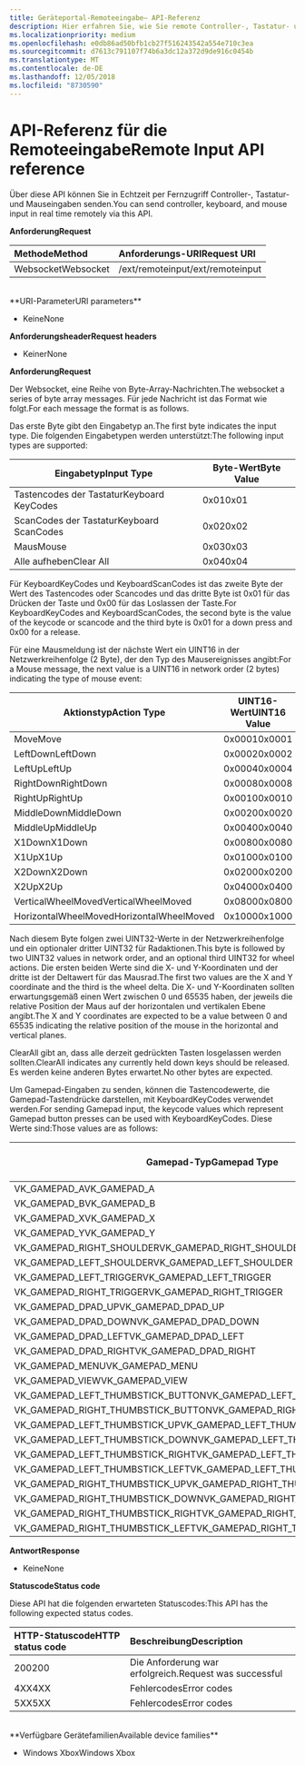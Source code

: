 ```yaml
---
title: Geräteportal-Remoteeingabe– API-Referenz
description: Hier erfahren Sie, wie Sie remote Controller-, Tastatur- und Mauseingaben auf einer Xbox senden.
ms.localizationpriority: medium
ms.openlocfilehash: e0db86ad50bfb1cb27f516243542a554e710c3ea
ms.sourcegitcommit: d7613c791107f74b6a3dc12a372d9de916c0454b
ms.translationtype: MT
ms.contentlocale: de-DE
ms.lasthandoff: 12/05/2018
ms.locfileid: "8730590"
---
```

# <a name="remote-input-api-reference"></a><span data-ttu-id="d061f-103">API-Referenz für die Remoteeingabe</span><span class="sxs-lookup"><span data-stu-id="d061f-103">Remote Input API reference</span></span>   
<span data-ttu-id="d061f-104">Über diese API können Sie in Echtzeit per Fernzugriff Controller-, Tastatur- und Mauseingaben senden.</span><span class="sxs-lookup"><span data-stu-id="d061f-104">You can send controller, keyboard, and mouse input in real time remotely via this API.</span></span>

**<span data-ttu-id="d061f-105">Anforderung</span><span class="sxs-lookup"><span data-stu-id="d061f-105">Request</span></span>**

<span data-ttu-id="d061f-106">Methode</span><span class="sxs-lookup"><span data-stu-id="d061f-106">Method</span></span>      | <span data-ttu-id="d061f-107">Anforderungs-URI</span><span class="sxs-lookup"><span data-stu-id="d061f-107">Request URI</span></span>
:------     | :-----
<span data-ttu-id="d061f-108">Websocket</span><span class="sxs-lookup"><span data-stu-id="d061f-108">Websocket</span></span> | <span data-ttu-id="d061f-109">/ext/remoteinput</span><span class="sxs-lookup"><span data-stu-id="d061f-109">/ext/remoteinput</span></span>
<br />
**<span data-ttu-id="d061f-110">URI-Parameter</span><span class="sxs-lookup"><span data-stu-id="d061f-110">URI parameters</span></span>**

- <span data-ttu-id="d061f-111">Keine</span><span class="sxs-lookup"><span data-stu-id="d061f-111">None</span></span>

**<span data-ttu-id="d061f-112">Anforderungsheader</span><span class="sxs-lookup"><span data-stu-id="d061f-112">Request headers</span></span>**

- <span data-ttu-id="d061f-113">Keiner</span><span class="sxs-lookup"><span data-stu-id="d061f-113">None</span></span>

**<span data-ttu-id="d061f-114">Anforderung</span><span class="sxs-lookup"><span data-stu-id="d061f-114">Request</span></span>**

<span data-ttu-id="d061f-115">Der Websocket, eine Reihe von Byte-Array-Nachrichten.</span><span class="sxs-lookup"><span data-stu-id="d061f-115">The websocket a series of byte array messages.</span></span> <span data-ttu-id="d061f-116">Für jede Nachricht ist das Format wie folgt.</span><span class="sxs-lookup"><span data-stu-id="d061f-116">For each message the format is as follows.</span></span>

<span data-ttu-id="d061f-117">Das erste Byte gibt den Eingabetyp an.</span><span class="sxs-lookup"><span data-stu-id="d061f-117">The first byte indicates the input type.</span></span> <span data-ttu-id="d061f-118">Die folgenden Eingabetypen werden unterstützt:</span><span class="sxs-lookup"><span data-stu-id="d061f-118">The following input types are supported:</span></span>

| <span data-ttu-id="d061f-119">Eingabetyp</span><span class="sxs-lookup"><span data-stu-id="d061f-119">Input Type</span></span>        | <span data-ttu-id="d061f-120">Byte-Wert</span><span class="sxs-lookup"><span data-stu-id="d061f-120">Byte Value</span></span> |
|------------|-------------|
<span data-ttu-id="d061f-121">Tastencodes der Tastatur</span><span class="sxs-lookup"><span data-stu-id="d061f-121">Keyboard KeyCodes</span></span> | <span data-ttu-id="d061f-122">0x01</span><span class="sxs-lookup"><span data-stu-id="d061f-122">0x01</span></span>
<span data-ttu-id="d061f-123">ScanCodes der Tastatur</span><span class="sxs-lookup"><span data-stu-id="d061f-123">Keyboard ScanCodes</span></span> | <span data-ttu-id="d061f-124">0x02</span><span class="sxs-lookup"><span data-stu-id="d061f-124">0x02</span></span>
<span data-ttu-id="d061f-125">Maus</span><span class="sxs-lookup"><span data-stu-id="d061f-125">Mouse</span></span> | <span data-ttu-id="d061f-126">0x03</span><span class="sxs-lookup"><span data-stu-id="d061f-126">0x03</span></span>
<span data-ttu-id="d061f-127">Alle aufheben</span><span class="sxs-lookup"><span data-stu-id="d061f-127">Clear All</span></span> | <span data-ttu-id="d061f-128">0x04</span><span class="sxs-lookup"><span data-stu-id="d061f-128">0x04</span></span>

<span data-ttu-id="d061f-129">Für KeyboardKeyCodes und KeyboardScanCodes ist das zweite Byte der Wert des Tastencodes oder Scancodes und das dritte Byte ist 0x01 für das Drücken der Taste und 0x00 für das Loslassen der Taste.</span><span class="sxs-lookup"><span data-stu-id="d061f-129">For KeyboardKeyCodes and KeyboardScanCodes, the second byte is the value of the keycode or scancode and the third byte is 0x01 for a down press and 0x00 for a release.</span></span>

<span data-ttu-id="d061f-130">Für eine Mausmeldung ist der nächste Wert ein UINT16 in der Netzwerkreihenfolge (2 Byte), der den Typ des Mausereignisses angibt:</span><span class="sxs-lookup"><span data-stu-id="d061f-130">For a Mouse message, the next value is a UINT16 in network order (2 bytes) indicating the type of mouse event:</span></span>

| <span data-ttu-id="d061f-131">Aktionstyp</span><span class="sxs-lookup"><span data-stu-id="d061f-131">Action Type</span></span>        | <span data-ttu-id="d061f-132">UINT16-Wert</span><span class="sxs-lookup"><span data-stu-id="d061f-132">UINT16 Value</span></span> |
|------------|-------------|
<span data-ttu-id="d061f-133">Move</span><span class="sxs-lookup"><span data-stu-id="d061f-133">Move</span></span> | <span data-ttu-id="d061f-134">0x0001</span><span class="sxs-lookup"><span data-stu-id="d061f-134">0x0001</span></span>
<span data-ttu-id="d061f-135">LeftDown</span><span class="sxs-lookup"><span data-stu-id="d061f-135">LeftDown</span></span> | <span data-ttu-id="d061f-136">0x0002</span><span class="sxs-lookup"><span data-stu-id="d061f-136">0x0002</span></span>
<span data-ttu-id="d061f-137">LeftUp</span><span class="sxs-lookup"><span data-stu-id="d061f-137">LeftUp</span></span> | <span data-ttu-id="d061f-138">0x0004</span><span class="sxs-lookup"><span data-stu-id="d061f-138">0x0004</span></span>
<span data-ttu-id="d061f-139">RightDown</span><span class="sxs-lookup"><span data-stu-id="d061f-139">RightDown</span></span> | <span data-ttu-id="d061f-140">0x0008</span><span class="sxs-lookup"><span data-stu-id="d061f-140">0x0008</span></span>
<span data-ttu-id="d061f-141">RightUp</span><span class="sxs-lookup"><span data-stu-id="d061f-141">RightUp</span></span> | <span data-ttu-id="d061f-142">0x0010</span><span class="sxs-lookup"><span data-stu-id="d061f-142">0x0010</span></span>
<span data-ttu-id="d061f-143">MiddleDown</span><span class="sxs-lookup"><span data-stu-id="d061f-143">MiddleDown</span></span> | <span data-ttu-id="d061f-144">0x0020</span><span class="sxs-lookup"><span data-stu-id="d061f-144">0x0020</span></span>
<span data-ttu-id="d061f-145">MiddleUp</span><span class="sxs-lookup"><span data-stu-id="d061f-145">MiddleUp</span></span> | <span data-ttu-id="d061f-146">0x0040</span><span class="sxs-lookup"><span data-stu-id="d061f-146">0x0040</span></span>
<span data-ttu-id="d061f-147">X1Down</span><span class="sxs-lookup"><span data-stu-id="d061f-147">X1Down</span></span> | <span data-ttu-id="d061f-148">0x0080</span><span class="sxs-lookup"><span data-stu-id="d061f-148">0x0080</span></span>
<span data-ttu-id="d061f-149">X1Up</span><span class="sxs-lookup"><span data-stu-id="d061f-149">X1Up</span></span> | <span data-ttu-id="d061f-150">0x0100</span><span class="sxs-lookup"><span data-stu-id="d061f-150">0x0100</span></span>
<span data-ttu-id="d061f-151">X2Down</span><span class="sxs-lookup"><span data-stu-id="d061f-151">X2Down</span></span> | <span data-ttu-id="d061f-152">0x0200</span><span class="sxs-lookup"><span data-stu-id="d061f-152">0x0200</span></span>
<span data-ttu-id="d061f-153">X2Up</span><span class="sxs-lookup"><span data-stu-id="d061f-153">X2Up</span></span> | <span data-ttu-id="d061f-154">0x0400</span><span class="sxs-lookup"><span data-stu-id="d061f-154">0x0400</span></span>
<span data-ttu-id="d061f-155">VerticalWheelMoved</span><span class="sxs-lookup"><span data-stu-id="d061f-155">VerticalWheelMoved</span></span> | <span data-ttu-id="d061f-156">0x0800</span><span class="sxs-lookup"><span data-stu-id="d061f-156">0x0800</span></span>
<span data-ttu-id="d061f-157">HorizontalWheelMoved</span><span class="sxs-lookup"><span data-stu-id="d061f-157">HorizontalWheelMoved</span></span> | <span data-ttu-id="d061f-158">0x1000</span><span class="sxs-lookup"><span data-stu-id="d061f-158">0x1000</span></span>

<span data-ttu-id="d061f-159">Nach diesem Byte folgen zwei UINT32-Werte in der Netzwerkreihenfolge und ein optionaler dritter UINT32 für Radaktionen.</span><span class="sxs-lookup"><span data-stu-id="d061f-159">This byte is followed by two UINT32 values in network order, and an optional third UINT32 for wheel actions.</span></span> <span data-ttu-id="d061f-160">Die ersten beiden Werte sind die X- und Y-Koordinaten und der dritte ist der Deltawert für das Mausrad.</span><span class="sxs-lookup"><span data-stu-id="d061f-160">The first two values are the X and Y coordinate and the third is the wheel delta.</span></span> <span data-ttu-id="d061f-161">Die X- und Y-Koordinaten sollten erwartungsgemäß einen Wert zwischen 0 und 65535 haben, der jeweils die relative Position der Maus auf der horizontalen und vertikalen Ebene angibt.</span><span class="sxs-lookup"><span data-stu-id="d061f-161">The X and Y coordinates are expected to be a value between 0 and 65535 indicating the relative position of the mouse in the horizontal and vertical planes.</span></span>

<span data-ttu-id="d061f-162">ClearAll gibt an, dass alle derzeit gedrückten Tasten losgelassen werden sollten.</span><span class="sxs-lookup"><span data-stu-id="d061f-162">ClearAll indicates any currently held down keys should be released.</span></span> <span data-ttu-id="d061f-163">Es werden keine anderen Bytes erwartet.</span><span class="sxs-lookup"><span data-stu-id="d061f-163">No other bytes are expected.</span></span>

<span data-ttu-id="d061f-164">Um Gamepad-Eingaben zu senden, können die Tastencodewerte, die Gamepad-Tastendrücke darstellen, mit KeyboardKeyCodes verwendet werden.</span><span class="sxs-lookup"><span data-stu-id="d061f-164">For sending Gamepad input, the keycode values which represent Gamepad button presses can be used with KeyboardKeyCodes.</span></span> <span data-ttu-id="d061f-165">Diese Werte sind:</span><span class="sxs-lookup"><span data-stu-id="d061f-165">Those values are as follows:</span></span>

| <span data-ttu-id="d061f-166">Gamepad-Typ</span><span class="sxs-lookup"><span data-stu-id="d061f-166">Gamepad Type</span></span>        | <span data-ttu-id="d061f-167">Byte-Wert</span><span class="sxs-lookup"><span data-stu-id="d061f-167">Byte Value</span></span> |
|------------|-------------|
<span data-ttu-id="d061f-168">VK_GAMEPAD_A</span><span class="sxs-lookup"><span data-stu-id="d061f-168">VK_GAMEPAD_A</span></span>                       |  <span data-ttu-id="d061f-169">0xC3</span><span class="sxs-lookup"><span data-stu-id="d061f-169">0xC3</span></span>
<span data-ttu-id="d061f-170">VK_GAMEPAD_B</span><span class="sxs-lookup"><span data-stu-id="d061f-170">VK_GAMEPAD_B</span></span>                       |  <span data-ttu-id="d061f-171">0xC4</span><span class="sxs-lookup"><span data-stu-id="d061f-171">0xC4</span></span>
<span data-ttu-id="d061f-172">VK_GAMEPAD_X</span><span class="sxs-lookup"><span data-stu-id="d061f-172">VK_GAMEPAD_X</span></span>                       |  <span data-ttu-id="d061f-173">0xC5</span><span class="sxs-lookup"><span data-stu-id="d061f-173">0xC5</span></span>
<span data-ttu-id="d061f-174">VK_GAMEPAD_Y</span><span class="sxs-lookup"><span data-stu-id="d061f-174">VK_GAMEPAD_Y</span></span>                       |  <span data-ttu-id="d061f-175">0xC6</span><span class="sxs-lookup"><span data-stu-id="d061f-175">0xC6</span></span>
<span data-ttu-id="d061f-176">VK_GAMEPAD_RIGHT_SHOULDER</span><span class="sxs-lookup"><span data-stu-id="d061f-176">VK_GAMEPAD_RIGHT_SHOULDER</span></span>          |  <span data-ttu-id="d061f-177">0xC7</span><span class="sxs-lookup"><span data-stu-id="d061f-177">0xC7</span></span>
<span data-ttu-id="d061f-178">VK_GAMEPAD_LEFT_SHOULDER</span><span class="sxs-lookup"><span data-stu-id="d061f-178">VK_GAMEPAD_LEFT_SHOULDER</span></span>           |  <span data-ttu-id="d061f-179">0xC8</span><span class="sxs-lookup"><span data-stu-id="d061f-179">0xC8</span></span>
<span data-ttu-id="d061f-180">VK_GAMEPAD_LEFT_TRIGGER</span><span class="sxs-lookup"><span data-stu-id="d061f-180">VK_GAMEPAD_LEFT_TRIGGER</span></span>            |  <span data-ttu-id="d061f-181">0xC9</span><span class="sxs-lookup"><span data-stu-id="d061f-181">0xC9</span></span>
<span data-ttu-id="d061f-182">VK_GAMEPAD_RIGHT_TRIGGER</span><span class="sxs-lookup"><span data-stu-id="d061f-182">VK_GAMEPAD_RIGHT_TRIGGER</span></span>           |  <span data-ttu-id="d061f-183">0xCA</span><span class="sxs-lookup"><span data-stu-id="d061f-183">0xCA</span></span>
<span data-ttu-id="d061f-184">VK_GAMEPAD_DPAD_UP</span><span class="sxs-lookup"><span data-stu-id="d061f-184">VK_GAMEPAD_DPAD_UP</span></span>                 |  <span data-ttu-id="d061f-185">0xCB</span><span class="sxs-lookup"><span data-stu-id="d061f-185">0xCB</span></span>
<span data-ttu-id="d061f-186">VK_GAMEPAD_DPAD_DOWN</span><span class="sxs-lookup"><span data-stu-id="d061f-186">VK_GAMEPAD_DPAD_DOWN</span></span>               |  <span data-ttu-id="d061f-187">0xCC</span><span class="sxs-lookup"><span data-stu-id="d061f-187">0xCC</span></span>
<span data-ttu-id="d061f-188">VK_GAMEPAD_DPAD_LEFT</span><span class="sxs-lookup"><span data-stu-id="d061f-188">VK_GAMEPAD_DPAD_LEFT</span></span>               |  <span data-ttu-id="d061f-189">0xCD</span><span class="sxs-lookup"><span data-stu-id="d061f-189">0xCD</span></span>
<span data-ttu-id="d061f-190">VK_GAMEPAD_DPAD_RIGHT</span><span class="sxs-lookup"><span data-stu-id="d061f-190">VK_GAMEPAD_DPAD_RIGHT</span></span>              |  <span data-ttu-id="d061f-191">0xCE</span><span class="sxs-lookup"><span data-stu-id="d061f-191">0xCE</span></span>
<span data-ttu-id="d061f-192">VK_GAMEPAD_MENU</span><span class="sxs-lookup"><span data-stu-id="d061f-192">VK_GAMEPAD_MENU</span></span>                    |  <span data-ttu-id="d061f-193">0xCF</span><span class="sxs-lookup"><span data-stu-id="d061f-193">0xCF</span></span>
<span data-ttu-id="d061f-194">VK_GAMEPAD_VIEW</span><span class="sxs-lookup"><span data-stu-id="d061f-194">VK_GAMEPAD_VIEW</span></span>                    |  <span data-ttu-id="d061f-195">0xD0</span><span class="sxs-lookup"><span data-stu-id="d061f-195">0xD0</span></span>
<span data-ttu-id="d061f-196">VK_GAMEPAD_LEFT_THUMBSTICK_BUTTON</span><span class="sxs-lookup"><span data-stu-id="d061f-196">VK_GAMEPAD_LEFT_THUMBSTICK_BUTTON</span></span>  |  <span data-ttu-id="d061f-197">0xD1</span><span class="sxs-lookup"><span data-stu-id="d061f-197">0xD1</span></span>
<span data-ttu-id="d061f-198">VK_GAMEPAD_RIGHT_THUMBSTICK_BUTTON</span><span class="sxs-lookup"><span data-stu-id="d061f-198">VK_GAMEPAD_RIGHT_THUMBSTICK_BUTTON</span></span> |  <span data-ttu-id="d061f-199">0xD2</span><span class="sxs-lookup"><span data-stu-id="d061f-199">0xD2</span></span>
<span data-ttu-id="d061f-200">VK_GAMEPAD_LEFT_THUMBSTICK_UP</span><span class="sxs-lookup"><span data-stu-id="d061f-200">VK_GAMEPAD_LEFT_THUMBSTICK_UP</span></span>      |  <span data-ttu-id="d061f-201">0xD3</span><span class="sxs-lookup"><span data-stu-id="d061f-201">0xD3</span></span>
<span data-ttu-id="d061f-202">VK_GAMEPAD_LEFT_THUMBSTICK_DOWN</span><span class="sxs-lookup"><span data-stu-id="d061f-202">VK_GAMEPAD_LEFT_THUMBSTICK_DOWN</span></span>    |  <span data-ttu-id="d061f-203">0xD4</span><span class="sxs-lookup"><span data-stu-id="d061f-203">0xD4</span></span>
<span data-ttu-id="d061f-204">VK_GAMEPAD_LEFT_THUMBSTICK_RIGHT</span><span class="sxs-lookup"><span data-stu-id="d061f-204">VK_GAMEPAD_LEFT_THUMBSTICK_RIGHT</span></span>   |  <span data-ttu-id="d061f-205">0xD5</span><span class="sxs-lookup"><span data-stu-id="d061f-205">0xD5</span></span>
<span data-ttu-id="d061f-206">VK_GAMEPAD_LEFT_THUMBSTICK_LEFT</span><span class="sxs-lookup"><span data-stu-id="d061f-206">VK_GAMEPAD_LEFT_THUMBSTICK_LEFT</span></span>    |  <span data-ttu-id="d061f-207">0xD6</span><span class="sxs-lookup"><span data-stu-id="d061f-207">0xD6</span></span>
<span data-ttu-id="d061f-208">VK_GAMEPAD_RIGHT_THUMBSTICK_UP</span><span class="sxs-lookup"><span data-stu-id="d061f-208">VK_GAMEPAD_RIGHT_THUMBSTICK_UP</span></span>     |  <span data-ttu-id="d061f-209">0xD7</span><span class="sxs-lookup"><span data-stu-id="d061f-209">0xD7</span></span>
<span data-ttu-id="d061f-210">VK_GAMEPAD_RIGHT_THUMBSTICK_DOWN</span><span class="sxs-lookup"><span data-stu-id="d061f-210">VK_GAMEPAD_RIGHT_THUMBSTICK_DOWN</span></span>   |  <span data-ttu-id="d061f-211">0xD8</span><span class="sxs-lookup"><span data-stu-id="d061f-211">0xD8</span></span>
<span data-ttu-id="d061f-212">VK_GAMEPAD_RIGHT_THUMBSTICK_RIGHT</span><span class="sxs-lookup"><span data-stu-id="d061f-212">VK_GAMEPAD_RIGHT_THUMBSTICK_RIGHT</span></span>  |  <span data-ttu-id="d061f-213">0xD9</span><span class="sxs-lookup"><span data-stu-id="d061f-213">0xD9</span></span>
<span data-ttu-id="d061f-214">VK_GAMEPAD_RIGHT_THUMBSTICK_LEFT</span><span class="sxs-lookup"><span data-stu-id="d061f-214">VK_GAMEPAD_RIGHT_THUMBSTICK_LEFT</span></span>   |  <span data-ttu-id="d061f-215">0xDA</span><span class="sxs-lookup"><span data-stu-id="d061f-215">0xDA</span></span>


**<span data-ttu-id="d061f-216">Antwort</span><span class="sxs-lookup"><span data-stu-id="d061f-216">Response</span></span>**   

- <span data-ttu-id="d061f-217">Keine</span><span class="sxs-lookup"><span data-stu-id="d061f-217">None</span></span>

**<span data-ttu-id="d061f-218">Statuscode</span><span class="sxs-lookup"><span data-stu-id="d061f-218">Status code</span></span>**

<span data-ttu-id="d061f-219">Diese API hat die folgenden erwarteten Statuscodes:</span><span class="sxs-lookup"><span data-stu-id="d061f-219">This API has the following expected status codes.</span></span>

<span data-ttu-id="d061f-220">HTTP-Statuscode</span><span class="sxs-lookup"><span data-stu-id="d061f-220">HTTP status code</span></span>      | <span data-ttu-id="d061f-221">Beschreibung</span><span class="sxs-lookup"><span data-stu-id="d061f-221">Description</span></span>
:------     | :-----
<span data-ttu-id="d061f-222">200</span><span class="sxs-lookup"><span data-stu-id="d061f-222">200</span></span> | <span data-ttu-id="d061f-223">Die Anforderung war erfolgreich.</span><span class="sxs-lookup"><span data-stu-id="d061f-223">Request was successful</span></span>
<span data-ttu-id="d061f-224">4XX</span><span class="sxs-lookup"><span data-stu-id="d061f-224">4XX</span></span> | <span data-ttu-id="d061f-225">Fehlercodes</span><span class="sxs-lookup"><span data-stu-id="d061f-225">Error codes</span></span>
<span data-ttu-id="d061f-226">5XX</span><span class="sxs-lookup"><span data-stu-id="d061f-226">5XX</span></span> | <span data-ttu-id="d061f-227">Fehlercodes</span><span class="sxs-lookup"><span data-stu-id="d061f-227">Error codes</span></span>

<br />
**<span data-ttu-id="d061f-228">Verfügbare Gerätefamilien</span><span class="sxs-lookup"><span data-stu-id="d061f-228">Available device families</span></span>**

* <span data-ttu-id="d061f-229">Windows Xbox</span><span class="sxs-lookup"><span data-stu-id="d061f-229">Windows Xbox</span></span>